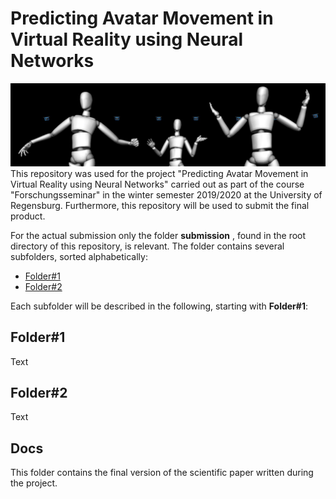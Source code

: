 # Predicting Avatar Movement in Virtual Reality using Neural Networks
![Starting Scene](https://github.com/Cele3x/research-seminar/blob/master/submission/Images/teaser.png)
This repository was used for the project "Predicting Avatar Movement in Virtual Reality using Neural Networks" carried out as part of the course "Forschungsseminar" in the winter semester 2019/2020 at the University of Regensburg. 
Furthermore, this repository will be used to submit the final product. 

For the actual submission only the folder __submission__ , found in the root directory of this repository, is relevant. The folder contains several subfolders, sorted alphabetically: 
- [Folder#1](https://github.com/Cele3x/research-seminar/tree/master/submission/)
- [Folder#2](https://github.com/Cele3x/research-seminar/tree/master/submission/)

Each subfolder will be described in the following, starting with __Folder#1__: 

## Folder#1
Text

## Folder#2
Text

## Docs 
This folder contains the final version of the scientific paper written during the project. 
